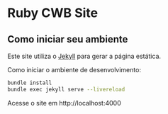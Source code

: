 # Ruby CWB Site

## Como iniciar seu ambiente

Este site utiliza o [Jekyll](https://jekyllrb.com/docs/) para gerar a página estática.

Como iniciar o ambiente de desenvolvimento:
```sh
bundle install
bundle exec jekyll serve --livereload
```

Acesse o site em http://localhost:4000
